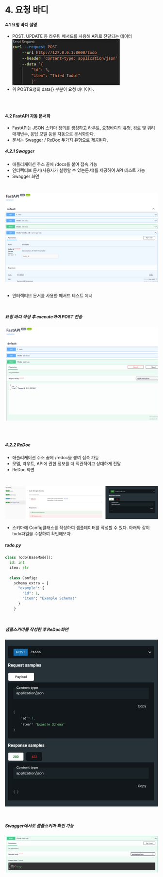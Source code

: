 # 4. 요청 바디
#### 4.1 요청 바디 설명
- POST, UPDATE 등 라우팅 메서드를 사용해 API로 전달되는 데이터
![Alt text](img/ch4_image1.png)
- 위 POST요청의 data{} 부분이 요청 바디이다.
<br/>
<br/>

#### 4.2 FastAPI 자동 문서화
- FastAPI는 JSON 스키마 정의를 생성하고 라우트, 요청바디의 유형, 경로 및 쿼리 매개변수, 응답 모델 등을 자동으로 문서화한다.
- 문서는 Swagger / ReDoc 두가지 유형으로 제공된다.

##### 4.2.1 Swagger
- 애플리케이션 주소 끝에 /docs를 붙여 접속 가능
- 인터렉티브 문서(사용자가 실행할 수 있는문서)를 제공하여 API 테스트 가능
- Swagger 화면
<br/>

![Alt text](img/ch4_image2.png)
<br/>
<br/>

- 인터렉티브 문서를 사용한 메서드 테스트 예시
<br/>

##### 요청 바디 작성 후 execute하여 POST 전송 
![Alt text](img/ch4_image3.png)

<br/>
<br/>

##### 4.2.2 ReDoc
- 애플리케이션 주소 끝에 /redoc을 붙여 접속 가능
- 모델, 라우트, API에 관한 정보를 더 직관적이고 상대하게 전달
- ReDoc 화면
<br/>

![Alt text](img/ch4_image4.png)

- 스키마에 Config클래스를 작성하여 샘플데이터를 작성할 수 있다.
  아래와 같이 todo파일을 수정하여 확인해보자.

##### todo.py
  ```python
  class Todo(BaseModel):
    id: int
    item: str

    class Config:
      schema_extra = {
        "example": {
          "id": 1,
          "item": "Example Schema!"
        }
      }
  ```

<br/>

##### 샘플스키마를 작성한 후 ReDoc화면
![Alt text](img/ch4_image5.png) 

<br/>

##### Swagger에서도 샘플스키마 확인 가능
![Alt text](img/ch4_image6.png)
